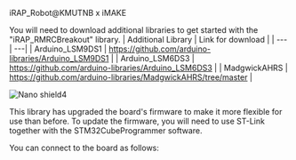iRAP_Robot@KMUTNB x iMAKE

You will need to download additional libraries to get started with the "iRAP_RMRCBreakout" library.
| Additional Library | Link for download |
| --- | ---|
| Arduino_LSM9DS1 | https://github.com/arduino-libraries/Arduino_LSM9DS1 |
| Arduino_LSM6DS3 | https://github.com/arduino-libraries/Arduino_LSM6DS3 |
| MadgwickAHRS | https://github.com/arduino-libraries/MadgwickAHRS/tree/master |

![Nano shield4](https://github.com/mtikkyu/iRAP_RMRCBreakout/assets/57050828/fac3c2a9-b03f-4d7f-928b-10860ff68eae)

This library has upgraded the board's firmware to make it more flexible for use than before. 
To update the firmware, you will need to use ST-Link together with the STM32CubeProgrammer software.

You can connect to the board as follows:
